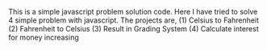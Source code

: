 This is a simple javascript problem solution code.
Here I have tried to solve 4 simple problem with javascript.
The projects are,
    (1) Celsius to Fahrenheit
    (2) Fahrenheit to Celsius 
    (3) Result in Grading System 
    (4) Calculate interest for money increasing
